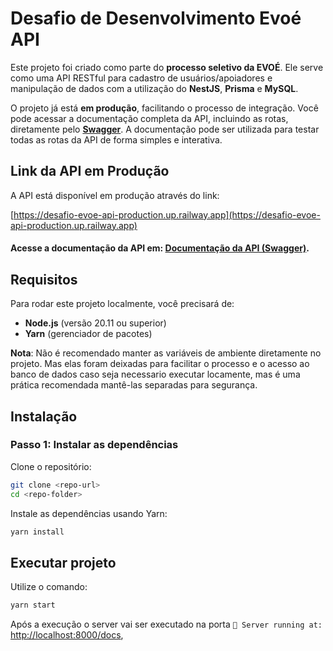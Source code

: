 # Desafio de Desenvolvimento Evoé API

Este projeto foi criado como parte do **processo seletivo da EVOÉ**. Ele serve como uma API RESTful para cadastro de usuários/apoiadores e manipulação de dados com a utilização do **NestJS**, **Prisma** e **MySQL**.

O projeto já está **em produção**, facilitando o processo de integração. Você pode acessar a documentação completa da API, incluindo as rotas, diretamente pelo [**Swagger**](https://desafio-evoe-api-production.up.railway.app/docs). A documentação pode ser utilizada para testar todas as rotas da API de forma simples e interativa.

## Link da API em Produção

A API está disponível em produção através do link:

[https://desafio-evoe-api-production.up.railway.app](https://desafio-evoe-api-production.up.railway.app)

#### **Acesse a documentação da API em: [Documentação da API (Swagger)](https://desafio-evoe-api-production.up.railway.app/docs).**

## Requisitos

Para rodar este projeto localmente, você precisará de:

- **Node.js** (versão 20.11 ou superior)
- **Yarn** (gerenciador de pacotes)

**Nota**: Não é recomendado manter as variáveis de ambiente diretamente no projeto. Mas elas foram deixadas para facilitar o processo e o acesso ao banco de dados caso seja necessario executar locamente, mas é uma prática recomendada mantê-las separadas para segurança.

## Instalação

### Passo 1: Instalar as dependências

Clone o repositório:

```bash
git clone <repo-url>
cd <repo-folder>
```

Instale as dependências usando Yarn:

```bash
yarn install
```

## Executar projeto

Utilize o comando:

```bash
yarn start
```

Após a execução o server vai ser executado na porta `🚀 Server running at: ` [http://localhost:8000/docs](http://localhost:8000/docs),
